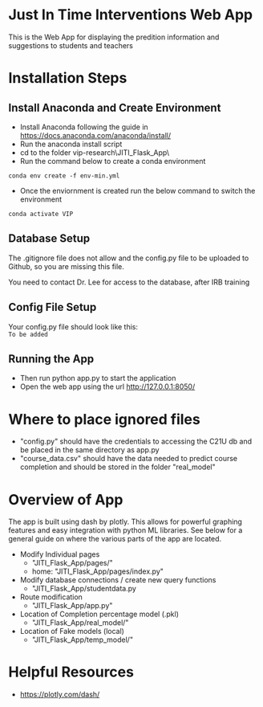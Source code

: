 # Just In Time Interventions Web App

This is the Web App for displaying the predition information and suggestions to students and teachers

# Installation Steps
## Install Anaconda and Create Environment
* Install Anaconda following the guide in https://docs.anaconda.com/anaconda/install/
* Run the anaconda install script
* cd to the folder vip-research\JITI_Flask_App\
* Run the command below to create a conda environment

```
conda env create -f env-min.yml
```

* Once the enviornment is created run the below command to switch the environment 

```
conda activate VIP
```
## Database Setup
The .gitignore file does not allow and the config.py file to be uploaded to Github, so you are missing this file. 

You need to contact Dr. Lee for access to the database, after IRB training

## Config File Setup
Your config.py file should look like this:  
```To be added```

## Running the App
* Then run python app.py to start the application
* Open the web app using the url http://127.0.0.1:8050/


# Where to place ignored files
* "config.py" should have the credentials to accessing the C21U db and be placed in the same directory as app.py
* "course_data.csv" should have the data needed to predict course completion and should be stored in the folder "real_model"

# Overview of App
The app is built using dash by plotly. This allows for powerful graphing features and easy integration with python ML libraries. See below for a general guide on where the various parts of the app are located.
* Modify Individual pages
    * "JITI_Flask_App/pages/"
    * home: "JITI_Flask_App/pages/index.py"
* Modify database connections / create new query functions
    * "JITI_Flask_App/studentdata.py
* Route modification
    * "JITI_Flask_App/app.py"
* Location of Completion percentage model (.pkl)
    * "JITI_Flask_App/real_model/"
* Location of Fake models (local)
    *  "JITI_Flask_App/temp_model/"

# Helpful Resources
* https://plotly.com/dash/